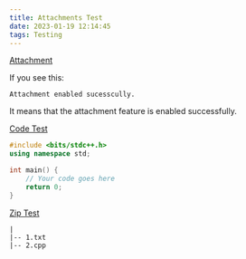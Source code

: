 ```yaml
---
title: Attachments Test
date: 2023-01-19 12:14:45
tags: Testing
---
```


[Attachment](/attachment/attachments-test/1.txt)

If you see this:

```
Attachment enabled sucesscully.
```

It means that the attachment feature is enabled successfully.

[Code Test](/attachment/attachments-test/2.cpp)

```cpp
#include <bits/stdc++.h>
using namespace std;

int main() {
    // Your code goes here
    return 0;
}
```

[Zip Test](/attachment/attachments-test/3.zip)

```
|
|-- 1.txt
|-- 2.cpp
```